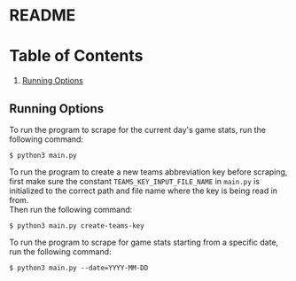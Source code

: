 # README

# Table of Contents
1. [Running Options](#Running-Options)

## Running Options
To run the program to scrape for the current day's game stats, run the following command:

```$ python3 main.py```

To run the program to create a new teams abbreviation key before scraping, first make sure the constant `TEAMS_KEY_INPUT_FILE_NAME` in `main.py` is initialized to the correct path and file name where the key is being read in from.  
Then run the following command:

```$ python3 main.py create-teams-key```

To run the program to scrape for game stats starting from a specific date, run the following command:  

```$ python3 main.py --date=YYYY-MM-DD```



